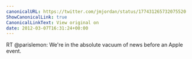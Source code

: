 ```yaml
---
canonicalURL: https://twitter.com/jmjordan/status/177431265732075520
ShowCanonicalLink: true
CanonicalLinkText: View original on
date: 2012-03-07T16:31:24+00:00
---
```

RT @parislemon: We're in the absolute vacuum of news before an Apple event.